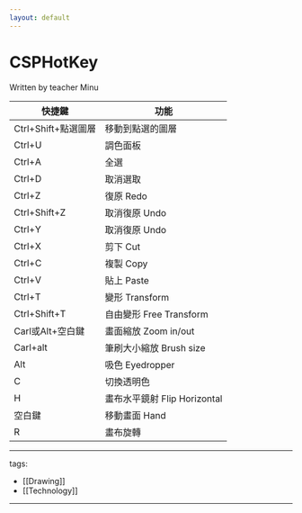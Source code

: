 ```yaml
---
layout: default
---
```

# CSPHotKey


Written by teacher Minu

快捷鍵|功能
-|-
Ctrl+Shift+點選圖層 | 移動到點選的圖層
Ctrl+U | 調色面板
Ctrl+A | 全選
Ctrl+D | 取消選取
Ctrl+Z | 復原 Redo
Ctrl+Shift+Z | 取消復原 Undo
Ctrl+Y | 取消復原 Undo
Ctrl+X | 剪下 Cut
Ctrl+C | 複製 Copy
Ctrl+V | 貼上 Paste
Ctrl+T | 變形 Transform
Ctrl+Shift+T | 自由變形 Free Transform
Carl或Alt+空白鍵 | 畫面縮放 Zoom in/out
Carl+alt | 筆刷大小縮放 Brush size
Alt | 吸色 Eyedropper
C | 切換透明色
H | 畫布水平鏡射 Flip Horizontal
空白鍵 | 移動畫面 Hand
R | 畫布旋轉


---
tags:
  - [[Drawing]]
  - [[Technology]]
  
---